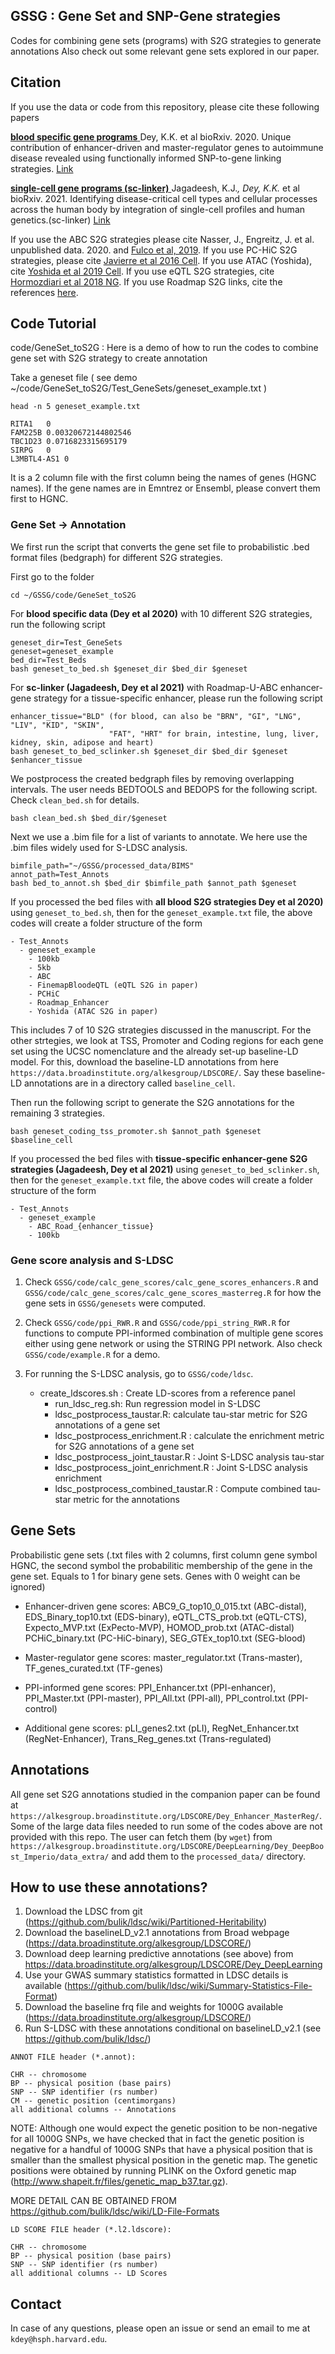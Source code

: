 ## GSSG : Gene Set and SNP-Gene strategies

Codes for combining gene sets (programs) with S2G strategies to generate annotations 
Also check out some relevant gene sets explored in our paper.

## Citation

If you use the data or code from this repository, please cite these following papers

<ins> **blood specific gene programs** </ins>
Dey, K.K. et al bioRxiv. 2020. Unique contribution of enhancer-driven and master-regulator genes to autoimmune disease revealed using functionally informed SNP-to-gene linking strategies. [Link](https://www.biorxiv.org/content/10.1101/2020.09.02.279059v1)

<ins> **single-cell gene programs (sc-linker)** </ins>
Jagadeesh, K.J.*, Dey, K.K.* et al bioRxiv. 2021. Identifying disease-critical cell types and cellular processes across the human body by integration of single-cell profiles and human genetics.(sc-linker) [Link]()

If you use the ABC S2G strategies please cite Nasser, J., Engreitz, J. et al. unpublished data. 2020. and [Fulco et al, 2019](https://www.nature.com/articles/s41588-019-0538-0). If you use PC-HiC S2G strategies, please cite [Javierre et al 2016 Cell](https://www.ncbi.nlm.nih.gov/pmc/articles/PMC5123897/). If you use ATAC (Yoshida), cite [Yoshida et al 2019 Cell](https://www.cell.com/cell/pdf/S0092-8674(18)31650-7.pdf). If you use eQTL S2G strategies, cite [Hormozdiari et al 2018 NG](https://www.ncbi.nlm.nih.gov/pmc/articles/PMC6030458/). If you use Roadmap S2G links, cite the references [here](https://ernstlab.biolchem.ucla.edu/roadmaplinking/). 


## Code Tutorial


code/GeneSet_toS2G :  Here is a demo of how to run the codes to combine gene set with S2G strategy to create annotation

Take a geneset file ( see demo ~/code/GeneSet_toS2G/Test_GeneSets/geneset_example.txt )

```head -n 5 geneset_example.txt ```

```
RITA1	0
FAM225B	0.00320672144802546
TBC1D23	0.0716823315695179
SIRPG	0
L3MBTL4-AS1	0
```

It is a 2 column file with the first column being the names of genes (HGNC names). If the gene names are in Emntrez or
Ensembl, please convert them first to HGNC. 

### Gene Set -> Annotation

We first run the script that converts the gene set file to probabilistic .bed format files (bedgraph) for different S2G strategies.

First go to the folder

```
cd ~/GSSG/code/GeneSet_toS2G

```
For **blood specific data (Dey et al 2020)** with 10 different S2G strategies, run the following script

```
geneset_dir=Test_GeneSets
geneset=geneset_example
bed_dir=Test_Beds
bash geneset_to_bed.sh $geneset_dir $bed_dir $geneset
```

For **sc-linker (Jagadeesh, Dey et al 2021)** with Roadmap-U-ABC enhancer-gene strategy for a tissue-specific enhancer,
please run the following script

```
enhancer_tissue="BLD" (for blood, can also be "BRN", "GI", "LNG", "LIV", "KID", "SKIN",
                      "FAT", "HRT" for brain, intestine, lung, liver, kidney, skin, adipose and heart)
bash geneset_to_bed_sclinker.sh $geneset_dir $bed_dir $geneset $enhancer_tissue
```

We postprocess the created bedgraph files by removing overlapping intervals. The user needs BEDTOOLS and BEDOPS for the
following script. Check `clean_bed.sh` for details.

```
bash clean_bed.sh $bed_dir/$geneset
```

Next we use a .bim file for a list of variants to annotate. We here use the .bim files widely used for S-LDSC analysis.

```
bimfile_path="~/GSSG/processed_data/BIMS"
annot_path=Test_Annots
bash bed_to_annot.sh $bed_dir $bimfile_path $annot_path $geneset
```

If you processed the bed files with **all blood S2G strategies Dey et al 2020)** using `geneset_to_bed.sh`, then for the `geneset_example.txt` file, the above codes will create a folder structure of the form 

```
- Test_Annots
  - geneset_example 
    - 100kb
    - 5kb
    - ABC
    - FinemapBloodeQTL (eQTL S2G in paper)
    - PCHiC
    - Roadmap_Enhancer
    - Yoshida (ATAC S2G in paper)
```

This includes 7 of 10 S2G strategies discussed in the manuscript. For the other strtegies, we look at TSS, Promoter and Coding regions for each gene set using the UCSC nomenclature and the already set-up baseline-LD model. For this, download the baseline-LD annotations from here `https://data.broadinstitute.org/alkesgroup/LDSCORE/`. Say these baseline-LD annotations are in a directory called `baseline_cell`.

Then run the following script to generate the S2G annotations for the remaining 3 strategies.

```
bash geneset_coding_tss_promoter.sh $annot_path $geneset $baseline_cell
```

If you processed the bed files with **tissue-specific enhancer-gene S2G strategies (Jagadeesh, Dey et al 2021)** using `geneset_to_bed_sclinker.sh`, then for the `geneset_example.txt` file, the above codes will create a folder structure 
of the form 

```
- Test_Annots
  - geneset_example 
    - ABC_Road_{enhancer_tissue}
    - 100kb
```


### Gene score analysis and S-LDSC

1. Check `GSSG/code/calc_gene_scores/calc_gene_scores_enhancers.R` and `GSSG/code/calc_gene_scores/calc_gene_scores_masterreg.R`
for how the gene sets in `GSSG/genesets` were computed.

2. Check `GSSG/code/ppi_RWR.R` and `GSSG/code/ppi_string_RWR.R` for functions to compute PPI-informed combination of multiple 
   gene scores either using gene network or using the STRING PPI network. Also check `GSSG/code/example.R` for a demo.
   
3. For running the S-LDSC analysis, go to `GSSG/code/ldsc`. 
    - create_ldscores.sh : Create LD-scores from a reference panel
	  - run_ldsc_reg.sh: Run regression model in S-LDSC
	  - ldsc_postprocess_taustar.R: calculate tau-star metric for S2G annotations of a gene set
	  - ldsc_postprocess_enrichment.R : calculate the enrichment metric for S2G annotations of a gene set
	  - ldsc_postprocess_joint_taustar.R : Joint S-LDSC analysis tau-star
	  - ldsc_postprocess_joint_enrichment.R : Joint S-LDSC analysis enrichment 
	  - ldsc_postprocess_combined_taustar.R : Compute combined tau-star metric for the annotations 
    

## Gene Sets

Probabilistic gene sets (.txt files with 2 columns, first column gene symbol HGNC, the second symbol
the probabilitic membership of the gene in the gene set. Equals to 1 for binary gene sets. Genes with 0 weight
can be ignored)

- Enhancer-driven gene scores: ABC9_G_top10_0_015.txt (ABC-distal), EDS_Binary_top10.txt (EDS-binary),
                              eQTL_CTS_prob.txt (eQTL-CTS), Expecto_MVP.txt (ExPecto-MVP), HOMOD_prob.txt (ATAC-distal)
                              PCHiC_binary.txt (PC-HiC-binary), SEG_GTEx_top10.txt (SEG-blood)
                              
- Master-regulator gene scores:  master_regulator.txt (Trans-master), TF_genes_curated.txt (TF-genes)

- PPI-informed gene scores:  PPI_Enhancer.txt (PPI-enhancer), PPI_Master.txt (PPI-master),
                                    PPI_All.txt (PPI-all), PPI_control.txt (PPI-control)
                                    
- Additional gene scores: pLI_genes2.txt (pLI), RegNet_Enhancer.txt (RegNet-Enhancer), Trans_Reg_genes.txt (Trans-regulated)

## Annotations

All gene set S2G annotations studied in the companion paper can be found at `https://alkesgroup.broadinstitute.org/LDSCORE/Dey_Enhancer_MasterReg/`. Some of the large data files needed to run some of the codes above are not provided with this repo. The user can fetch them (by `wget`) from `https://alkesgroup.broadinstitute.org/LDSCORE/DeepLearning/Dey_DeepBoost_Imperio/data_extra/` and add them to the `processed_data/` directory.


## How to use these annotations?

1) Download the LDSC from git (https://github.com/bulik/ldsc/wiki/Partitioned-Heritability)
2) Download the baselineLD_v2.1 annotations from Broad webpage (https://data.broadinstitute.org/alkesgroup/LDSCORE/)
3) Download deep learning predictive annotations (see above) from https://data.broadinstitute.org/alkesgroup/LDSCORE/Dey_DeepLearning
4) Use your GWAS summary statistics formatted in LDSC details is available (https://github.com/bulik/ldsc/wiki/Summary-Statistics-File-Format)
5) Download the baseline frq file and weights for 1000G available (https://data.broadinstitute.org/alkesgroup/LDSCORE/)
6) Run S-LDSC with these annotations conditional on baselineLD_v2.1 (see https://github.com/bulik/ldsc/)

```
ANNOT FILE header (*.annot):

CHR -- chromosome
BP -- physical position (base pairs)
SNP -- SNP identifier (rs number)
CM -- genetic position (centimorgans)
all additional columns -- Annotations
```

NOTE: Although one would expect the genetic position to be non-negative for all 1000G SNPs, we have checked that
in fact the genetic position is negative for a handful of 1000G SNPs that have a physical position that is smaller
than the smallest physical position in the genetic map. The genetic positions were obtained by running PLINK on
the Oxford genetic map (http://www.shapeit.fr/files/genetic_map_b37.tar.gz).

MORE DETAIL CAN BE OBTAINED FROM https://github.com/bulik/ldsc/wiki/LD-File-Formats


```
LD SCORE FILE header (*.l2.ldscore):

CHR -- chromosome
BP -- physical position (base pairs)
SNP -- SNP identifier (rs number)
all additional columns -- LD Scores

```

## Contact 

In case of any questions, please open an issue or send an email to me at `kdey@hsph.harvard.edu`.









